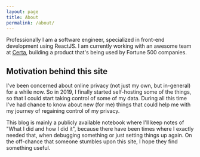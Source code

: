 ```yaml
---
layout: page
title: About
permalink: /about/
---
```


Professionally I am a software engineer, specialized in front-end development using ReactJS. I am currently working with an awesome team at [Certa](https://getcerta.com), building a product that's being used by Fortune 500 companies.

## Motivation behind this site

I've been concerned about online privacy (not just my own, but in-general) for a while now. So in 2019, I finally started self-hosting some of the things, so that I could start taking control of some of my data. During all this time I've had chance to know about new (for me) things that could help me with my journey of regaining control of my privacy. 

This blog is mainly a publicly available notebook where I'll keep notes of "What I did and how I did it", because there have been times where I exactly needed that, when debugging something or just setting things up again. On the off-chance that someone stumbles upon this site, I hope they find something useful.